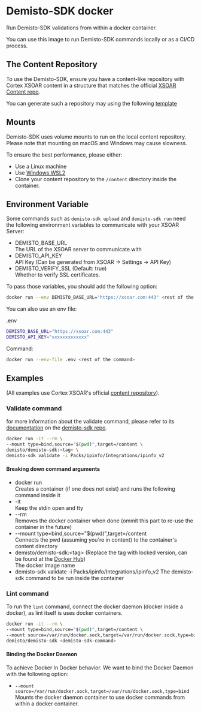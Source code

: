 # Demisto-SDK docker

Run Demisto-SDK validations from within a docker container.

You can use this image to run Demisto-SDK commands locally or as a CI/CD process.

## The Content Repository

To use the Demisto-SDK, ensure you have a content-like repository with Cortex XSOAR content in a structure that matches the official [XSOAR Content repo](https://github.com/demisto/content).

You can generate such a repository may using the following [template](https://github.com/demisto/content-external-template)

## Mounts

Demisto-SDK uses volume mounts to run on the local content repository.
Please note that mounting on macOS and Windows may cause slowness.

To ensure the best performance, please either:

- Use a Linux machine
- Use [Windows WSL2](https://docs.microsoft.com/en-us/windows/wsl/install)
- Clone your content repository to the `/content` directory inside the container.

## Environment Variable

Some commands such as `demisto-sdk upload` and `demisto-sdk run` need the following environment variables to communicate with your XSOAR Server:

- DEMISTO_BASE_URL  
    The URL of the XSOAR server to communicate with
- DEMISTO_API_KEY  
    API Key (Can be generated from XSOAR -> Settings -> API Key)
- DEMISTO_VERIFY_SSL (Default: true)  
    Whether to verify SSL certificates.

To pass those variables, you should add the following option:

```sh
docker run --env DEMISTO_BASE_URL="https://xsoar.com:443" <rest of the command>
```

You can also use an env file:

.env

```sh
DEMISTO_BASE_URL="https://xsoar.com:443"
DEMISTO_API_KEY="xxxxxxxxxxxxx"
```

Command:

```sh
docker run --env-file .env <rest of the command>
```

## Examples

(All examples use Cortex XSOAR's official [content repository](https://github.com/demisto/content)).

### Validate command

for more information about the validate command, please refer to its [documentation](https://github.com/demisto/demisto-sdk/blob/master/demisto_sdk/commands/validate/README.md) on the [demisto-sdk repo](https://github.com/demisto/demisto-sdk).

```sh
docker run -it --rm \
--mount type=bind,source="$(pwd)",target=/content \
demisto/demisto-sdk:<tag> \
demisto-sdk validate -i Packs/ipinfo/Integrations/ipinfo_v2
```

#### Breaking down command arguments

- docker run  
    Creates a container (if one does not exist) and runs the following command inside it
- -it  
    Keep the stdin open and tty
- --rm  
    Removes the docker container when done (ommit this part to re-use the container in the future)
- --mount type=bind,source="$(pwd)",target=/content  
    Connects the pwd (assuming you're in content) to the container's content directory
- demisto/demisto-sdk:\<tag> (Replace the tag with locked version, can be found at the [Docker Hub](https://hub.docker.com/r/demisto/demisto-sdk))  
    The docker image name  
- demisto-sdk validate -i Packs/ipinfo/Integrations/ipinfo_v2
    The demisto-sdk command to be run inside the container

### Lint command

To run the `lint` command, connect the docker daemon (docker inside a docker), as lint itself is uses docker containers.

```sh
docker run -it --rm \
--mount type=bind,source="$(pwd)",target=/content \
--mount source=/var/run/docker.sock,target=/var/run/docker.sock,type=bind \ 
demisto/demisto-sdk <demisto-sdk-command>
```

#### Binding the Docker Daemon

To achieve Docker In Docker behavior. We want to bind the Docker Daemon with the following option:

- `--mount source=/var/run/docker.sock,target=/var/run/docker.sock,type=bind`  
    Mounts the docker daemon container to use docker commands from within a docker container.
